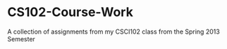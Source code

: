 CS102-Course-Work
=================

A collection of assignments from my CSCI102 class from the Spring 2013 Semester
